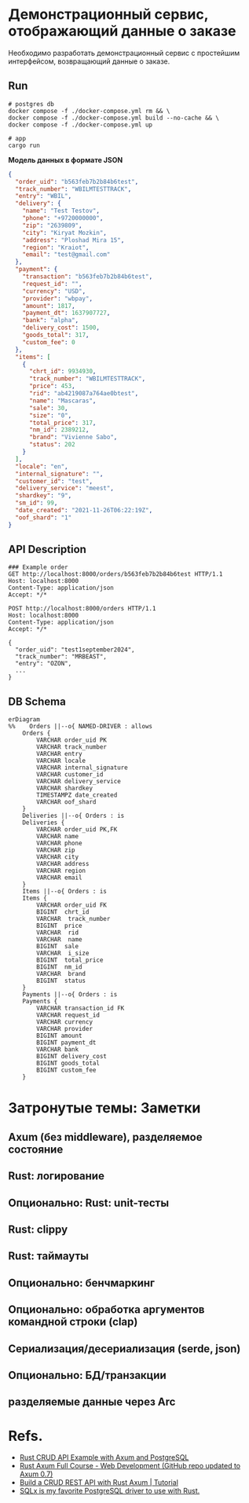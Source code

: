 # Демонстрационный сервис, отображающий данные о заказе
Необходимо разработать демонстрационный сервис с простейшим интерфейсом, возвращающий данные о заказе.

## Run
```shell
# postgres db
docker compose -f ./docker-compose.yml rm && \
docker compose -f ./docker-compose.yml build --no-cache && \
docker compose -f ./docker-compose.yml up

# app
cargo run
```

**Модель данных в формате JSON**
```json
{
  "order_uid": "b563feb7b2b84b6test",
  "track_number": "WBILMTESTTRACK",
  "entry": "WBIL",
  "delivery": {
    "name": "Test Testov",
    "phone": "+9720000000",
    "zip": "2639809",
    "city": "Kiryat Mozkin",
    "address": "Ploshad Mira 15",
    "region": "Kraiot",
    "email": "test@gmail.com"
  },
  "payment": {
    "transaction": "b563feb7b2b84b6test",
    "request_id": "",
    "currency": "USD",
    "provider": "wbpay",
    "amount": 1817,
    "payment_dt": 1637907727,
    "bank": "alpha",
    "delivery_cost": 1500,
    "goods_total": 317,
    "custom_fee": 0
  },
  "items": [
    {
      "chrt_id": 9934930,
      "track_number": "WBILMTESTTRACK",
      "price": 453,
      "rid": "ab4219087a764ae0btest",
      "name": "Mascaras",
      "sale": 30,
      "size": "0",
      "total_price": 317,
      "nm_id": 2389212,
      "brand": "Vivienne Sabo",
      "status": 202
    }
  ],
  "locale": "en",
  "internal_signature": "",
  "customer_id": "test",
  "delivery_service": "meest",
  "shardkey": "9",
  "sm_id": 99,
  "date_created": "2021-11-26T06:22:19Z",
  "oof_shard": "1"
}
```

## API Description
```http request
### Example order
GET http://localhost:8000/orders/b563feb7b2b84b6test HTTP/1.1
Host: localhost:8000
Content-Type: application/json
Accept: */*
```

```http request
POST http://localhost:8000/orders HTTP/1.1
Host: localhost:8000
Content-Type: application/json
Accept: */*

{
  "order_uid": "test1september2024",
  "track_number": "MRBEAST",
  "entry": "OZON",
  ...
}
```

## DB Schema
```mermaid
erDiagram
%%    Orders ||--o{ NAMED-DRIVER : allows
    Orders {
        VARCHAR order_uid PK
        VARCHAR track_number
        VARCHAR entry
        VARCHAR locale
        VARCHAR internal_signature
        VARCHAR customer_id
        VARCHAR delivery_service
        VARCHAR shardkey
        TIMESTAMPZ date_created
        VARCHAR oof_shard
    }
    Deliveries ||--o{ Orders : is
    Deliveries {
        VARCHAR order_uid PK,FK
        VARCHAR name
        VARCHAR phone
        VARCHAR zip
        VARCHAR city
        VARCHAR address
        VARCHAR region
        VARCHAR email
    }
    Items ||--o{ Orders : is
    Items {
        VARCHAR order_uid FK
        BIGINT  chrt_id
        VARCHAR  track_number
        BIGINT  price
        VARCHAR  rid
        VARCHAR  name
        BIGINT  sale
        VARCHAR  i_size
        BIGINT  total_price
        BIGINT  nm_id
        VARCHAR  brand
        BIGINT  status
    }
    Payments ||--o{ Orders : is
    Payments {
        VARCHAR transaction_id FK
        VARCHAR request_id
        VARCHAR currency
        VARCHAR provider
        BIGINT amount
        BIGINT payment_dt
        VARCHAR bank
        BIGINT delivery_cost
        BIGINT goods_total
        BIGINT custom_fee
    }
```


# Затронутые темы: Заметки
## Axum (без middleware), разделяемое состояние
## Rust: логирование
## Опционально: Rust: unit-тесты
## Rust: clippy
## Rust: таймауты
## Опционально: бенчмаркинг
## Опционально: обработка аргументов командной строки (clap)
## Сериализация/десериализация (serde, json)
## Опционально: БД/транзакции
## разделяемые данные через Arc


# Refs.
- [Rust CRUD API Example with Axum and PostgreSQL](https://codevoweb.com/rust-crud-api-example-with-axum-and-postgresql/)
- [Rust Axum Full Course - Web Development (GitHub repo updated to Axum 0.7)](https://www.youtube.com/watch?v=XZtlD_m59sM)
- [Build a CRUD REST API with Rust Axum | Tutorial](https://www.youtube.com/watch?v=NJsTgmayHZY)
- [SQLx is my favorite PostgreSQL driver to use with Rust.](https://www.youtube.com/watch?v=TCERYbgvbq0)